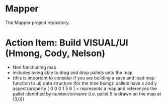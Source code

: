 # Mapper
The Mapper project repository.

# Action Item: Build VISUAL/UI (Hmong, Cody, Nelson)
- Non functioning map
- includes being able to drag and drop pallets onto the map
- (this is important to consider if you are building a save and load map function to ui) data structure (for the time being): pallets have x and y aspect/property
[ 0 0 0 1 5 6 ] = represents a map
and references the pallet identified by number/or/name (i.e. pallet 5 is drawn on the map at (3,0))

